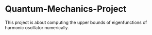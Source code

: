 # Quantum-Mechanics-Project
This project is about computing the upper bounds of eigenfunctions of harmonic oscillator numerically.
